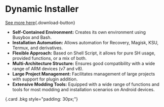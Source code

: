 # Dynamic Installer
[See more here](https://blassgo.github.io/DynamicInstaller_Doc/){.download-button}
- **Self-Contained Environment:**
  Creates its own environment using Busybox and Bash.
- **Installation Automation:**
  Allows automation for Recovery, Magisk, KSU, Termux, and derivatives.
- **Flexible Approach:**
  Based on Shell Script, it allows for pure SH usage, provided functions, or a mix of both.
- **Multi-Architecture Structure:**
  Ensures good compatibility with a wide range of ARM devices (v7 and v8).
- **Large Project Management:**
  Facilitates management of large projects with support for plugin addition.
- **Extensive Modding Tools:**
  Equipped with a wide range of functions and tools for most modding and installation scenarios on Android devices.
  
{.card .bkg style="padding: 30px;"}

